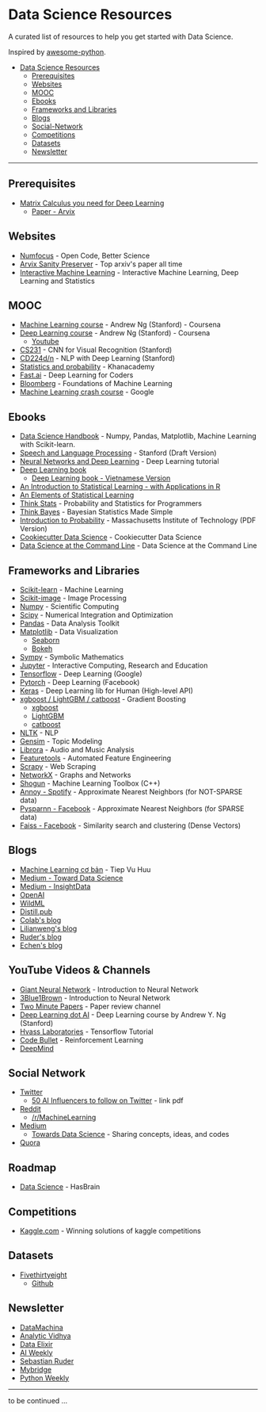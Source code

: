 # Data Science Resources

A curated list of resources to help you get started with Data Science.

Inspired by [awesome-python](https://github.com/vinta/awesome-python).

- [Data Science Resources](#data-science-resources)
	- [Prerequisites](#prerequisites)
	- [Websites](#websites)
	- [MOOC](#mooc)
	- [Ebooks](#ebooks)
	- [Frameworks and Libraries](#frameworks-and-libraries)
	- [Blogs](#blogs)
	- [Social-Network](#social-network)
	- [Competitions](#competitions)
	- [Datasets](#datasets)
	- [Newsletter](#newsletter)

---

## Prerequisites

* [Matrix Calculus you need for Deep Learning](http://explained.ai/matrix-calculus/index.html)
	* [Paper - Arvix](https://arxiv.org/abs/1802.01528v3)

## Websites

* [Numfocus](https://numfocus.org) - Open Code, Better Science
* [Arvix Sanity Preserver](http://arxiv-sanity.com/top?timefilter=alltime&vfilter=all) - Top arxiv's paper all time
* [Interactive Machine Learning](https://p.migdal.pl/interactive-machine-learning-list) - Interactive Machine Learning, Deep Learning and Statistics

## MOOC

* [Machine Learning course](https://www.coursera.org/learn/machine-learning) - Andrew Ng (Stanford) - Coursena
* [Deep Learning course](https://www.coursera.org/specializations/deep-learning) - Andrew Ng (Stanford) - Coursena
	* [Youtube](https://www.youtube.com/watch?v=CS4cs9xVecg&list=PLkDaE6sCZn6Ec-XTbcX1uRg2_u4xOEky0)
* [CS231](http://cs231n.github.io) - CNN for Visual Recognition (Stanford)
* [CD224d/n](https://web.stanford.edu/class/cs224n) - NLP with Deep Learning (Stanford)
* [Statistics and probability](https://www.khanacademy.org/math/statistics-probability) - Khanacademy
* [Fast.ai](http://course.fast.ai) - Deep Learning for Coders
* [Bloomberg](https://bloomberg.github.io/foml) - Foundations of Machine Learning
* [Machine Learning crash course](https://developers.google.com/machine-learning/crash-course/ml-intro) - Google	

## Ebooks

* [Data Science Handbook](https://jakevdp.github.io/PythonDataScienceHandbook/) - Numpy, Pandas, Matplotlib, Machine Learning with Scikit-learn.
* [Speech and Language Processing](https://web.stanford.edu/~jurafsky/slp3/) - Stanford (Draft Version)
* [Neural Networks and Deep Learning](http://neuralnetworksanddeeplearning.com) - Deep Learning tutorial
* [Deep Learning book](https://www.deeplearningbook.org)
	* [Deep Learning book - Vietnamese Version](http://dlbookvn.gitlab.io/deeplearning)
* [An Introduction to Statistical Learning - with Applications in R](http://www-bcf.usc.edu/~gareth/ISL)
* [An Elements of Statistical Learning](https://web.stanford.edu/~hastie/ElemStatLearn)
* [Think Stats](http://www.greenteapress.com/thinkstats) - Probability and Statistics for Programmers
* [Think Bayes](http://www.greenteapress.com/thinkbayes/html/index.html) - Bayesian Statistics Made Simple
* [Introduction to Probability](https://ocw.mit.edu/resources/res-6-012-introduction-to-probability-spring-2018/part-i-the-fundamentals/MITRES_6_012S18_Textbook.pdf) - Massachusetts Institute of Technology (PDF Version)
* [Cookiecutter Data Science](https://drivendata.github.io/cookiecutter-data-science/) - Cookiecutter Data Science
* [Data Science at the Command Line](https://www.datascienceatthecommandline.com) - Data Science at the Command Line


## Frameworks and Libraries

* [Scikit-learn](http://scikit-learn.org/stable) - Machine Learning
* [Scikit-image](https://scikit-image.org) - Image Processing
* [Numpy](http://www.numpy.org) - Scientific Computing
* [Scipy](https://www.scipy.org) - Numerical Integration and Optimization
* [Pandas](https://pandas.pydata.org) - Data Analysis Toolkit
* [Matplotlib](https://matplotlib.org) - Data Visualization
	* [Seaborn](https://seaborn.pydata.org)
	* [Bokeh](https://bokeh.pydata.org/en/latest)
* [Sympy](https://numfocus.org/project/sympy) - Symbolic Mathematics
* [Jupyter](https://numfocus.org/project/project-jupyter) - Interactive Computing, Research and Education
* [Tensorflow](https://www.tensorflow.org) - Deep Learning (Google)
* [Pytorch](https://pytorch.org) - Deep Learning (Facebook)
* [Keras](https://keras.io) - Deep Learning lib for Human (High-level API)
* [xgboost / LightGBM / catboost](#) - Gradient Boosting
	* [xgboost](https://github.com/dmlc/xgboost)
	* [LightGBM](https://github.com/Microsoft/LightGBM)
	* [catboost](https://github.com/catboost/catboost)
* [NLTK](http://www.nltk.org) - NLP
* [Gensim](https://radimrehurek.com/gensim) - Topic Modeling
* [Librora](https://github.com/librosa/librosa) - Audio and Music Analysis
* [Featuretools](https://github.com/Featuretools/featuretools) - Automated Feature Engineering
* [Scrapy](https://scrapy.org) - Web Scraping
* [NetworkX](http://networkx.github.io) - Graphs and Networks
* [Shogun](https://numfocus.org/project/shogun) - Machine Learning Toolbox (C++)
* [Annoy - Spotify](https://github.com/spotify/annoy) - Approximate Nearest Neighbors (for NOT-SPARSE data)
* [Pysparnn - Facebook](https://github.com/facebookresearch/pysparnn) - Approximate Nearest Neighbors (for SPARSE data)
* [Faiss - Facebook](https://github.com/facebookresearch/faiss) - Similarity search and clustering (Dense Vectors)

## Blogs

* [Machine Learning cơ bản](https://machinelearningcoban.com) - Tiep Vu Huu
* [Medium - Toward Data Science](https://towardsdatascience.com)
* [Medium - InsightData](https://blog.insightdatascience.com)
* [OpenAI](https://blog.openai.com)
* [WildML](http://www.wildml.com)
* [Distill.pub](https://distill.pub)
* [Colab's blog](http://colah.github.io)
* [Lilianweng's blog](https://lilianweng.github.io/lil-log)
* [Ruder's blog](http://ruder.io/#open)
* [Echen's blog](http://blog.echen.me)

## YouTube Videos & Channels

* [Giant Neural Network](https://www.youtube.com/channel/UCrBzGHKmGDcwLFnQGHJ3XYg) - Introduction to Neural Network
* [3Blue1Brown](https://www.youtube.com/watch?v=aircAruvnKk&list=PLZHQObOWTQDNU6R1_67000Dx_ZCJB-3pi) - Introduction to Neural Network
* [Two Minute Papers](https://www.youtube.com/user/keeroyz) - Paper review channel
* [Deep Learning dot AI](https://www.youtube.com/channel/UCcIXc5mJsHVYTZR1maL5l9w) - Deep Learning course by Andrew Y. Ng (Stanford)
* [Hvass Laboratories](https://www.youtube.com/channel/UCbba38V6vcglqVL--8kVVmg) - Tensorflow Tutorial
* [Code Bullet](https://www.youtube.com/channel/UC0e3QhIYukixgh5VVpKHH9Q) - Reinforcement Learning
* [DeepMind](https://www.youtube.com/channel/UCP7jMXSY2xbc3KCAE0MHQ-A/)

## Social Network

* [Twitter](http://reddit.com)
	* [50 AI Influencers to follow on Twitter](https://www.cognilytica.com/wp-content/uploads/2018/06/50-AI-Influencer-For-image-version-copy-2.pdf) - link pdf
* [Reddit](http://reddit.com)
	* [/r/MachineLearning](https://www.reddit.com/r/MachineLearning)
* [Medium](https://medium.com)
	* [Towards Data Science](https://towardsdatascience.com) - Sharing concepts, ideas, and codes
* [Quora](https://www.quora.com)

## Roadmap

* [Data Science](https://github.com/hasbrain/data-science-roadmap) - HasBrain

## Competitions

* [Kaggle.com](https://www.kaggle.com/sudalairajkumar/winning-solutions-of-kaggle-competitions) - Winning solutions of kaggle competitions

## Datasets

* [Fivethirtyeight](https://data.fivethirtyeight.com)
	* [Github](https://github.com/fivethirtyeight/data)

## Newsletter

* [DataMachina](https://www.getrevue.co/profile/datamachina)
* [Analytic Vidhya](https://www.analyticsvidhya.com)
* [Data Elixir](https://dataelixir.com)
* [AI Weekly](http://aiweekly.co)
* [Sebastian Ruder](http://newsletter.ruder.io)
* [Mybridge](https://medium.mybridge.co)
* [Python Weekly](https://www.pythonweekly.com)

---

to be continued ...

